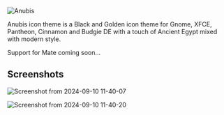 
![Anubis](https://github.com/user-attachments/assets/456ff595-482f-4d7b-99b5-0ec33a05610b)

Anubis icon theme is a Black and Golden icon theme for Gnome, XFCE, Pantheon, Cinnamon and Budgie DE with a touch of Ancient Egypt mixed with modern style.

Support for Mate coming soon...


Screenshots
--
![Screenshot from 2024-09-10 11-40-07](https://github.com/user-attachments/assets/c904f212-c9de-4a2a-b800-bdbacbd9ab21)

![Screenshot from 2024-09-10 11-40-20](https://github.com/user-attachments/assets/d71f44aa-578b-404d-959b-a4307c0657c5)
